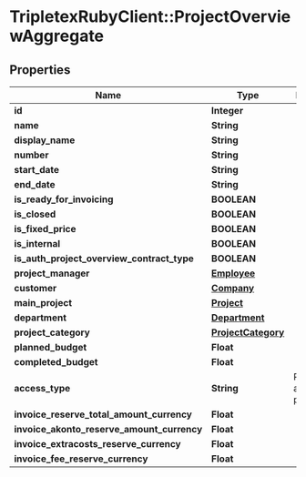 # TripletexRubyClient::ProjectOverviewAggregate

## Properties
Name | Type | Description | Notes
------------ | ------------- | ------------- | -------------
**id** | **Integer** |  | [optional] 
**name** | **String** |  | [optional] 
**display_name** | **String** |  | [optional] 
**number** | **String** |  | [optional] 
**start_date** | **String** |  | [optional] 
**end_date** | **String** |  | [optional] 
**is_ready_for_invoicing** | **BOOLEAN** |  | [optional] 
**is_closed** | **BOOLEAN** |  | [optional] 
**is_fixed_price** | **BOOLEAN** |  | [optional] 
**is_internal** | **BOOLEAN** |  | [optional] 
**is_auth_project_overview_contract_type** | **BOOLEAN** |  | [optional] 
**project_manager** | [**Employee**](Employee.md) |  | [optional] 
**customer** | [**Company**](Company.md) |  | [optional] 
**main_project** | [**Project**](Project.md) |  | [optional] 
**department** | [**Department**](Department.md) |  | [optional] 
**project_category** | [**ProjectCategory**](ProjectCategory.md) |  | [optional] 
**planned_budget** | **Float** |  | [optional] 
**completed_budget** | **Float** |  | [optional] 
**access_type** | **String** | READ/WRITE access on project | [optional] 
**invoice_reserve_total_amount_currency** | **Float** |  | [optional] 
**invoice_akonto_reserve_amount_currency** | **Float** |  | [optional] 
**invoice_extracosts_reserve_currency** | **Float** |  | [optional] 
**invoice_fee_reserve_currency** | **Float** |  | [optional] 


